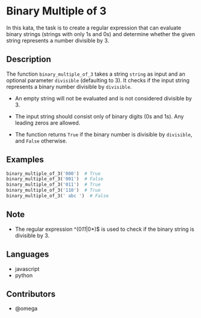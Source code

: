 # Binary Multiple of 3

In this kata, the task is to create a regular expression that can evaluate binary strings (strings with only 1s and 0s) and determine whether the given string represents a number divisible by 3.

## Description

The function `binary_multiple_of_3` takes a string `string` as input and an optional parameter `divisible` (defaulting to 3). It checks if the input string represents a binary number divisible by `divisible`.

- An empty string will not be evaluated and is not considered divisible by 3.

- The input string should consist only of binary digits (0s and 1s). Any leading zeros are allowed.

- The function returns `True` if the binary number is divisible by `divisible`, and `False` otherwise.

## Examples

```python
binary_multiple_of_3('000')  # True
binary_multiple_of_3('001')  # False
binary_multiple_of_3('011')  # True
binary_multiple_of_3('110')  # True
binary_multiple_of_3(' abc ')  # False
```

## Note

- The regular expression ^(0*11*|0\*)$ is used to check if the binary string is divisible by 3.

## Languages

- javascript
- python

## Contributors

- @omega
